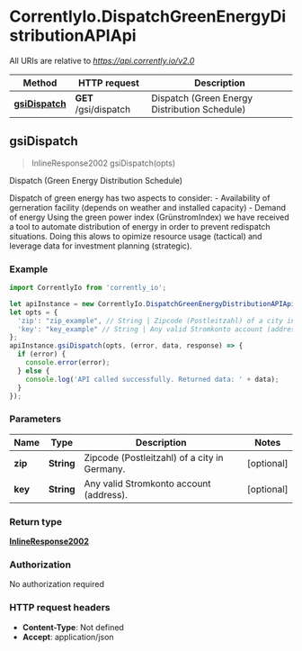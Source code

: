 # CorrentlyIo.DispatchGreenEnergyDistributionAPIApi

All URIs are relative to *https://api.corrently.io/v2.0*

Method | HTTP request | Description
------------- | ------------- | -------------
[**gsiDispatch**](DispatchGreenEnergyDistributionAPIApi.md#gsiDispatch) | **GET** /gsi/dispatch | Dispatch (Green Energy Distribution Schedule)



## gsiDispatch

> InlineResponse2002 gsiDispatch(opts)

Dispatch (Green Energy Distribution Schedule)

Dispatch of green energy has two aspects to consider:   - Availability of gerneration facility (depends on weather and installed capacity)   - Demand of energy Using the green power index (GrünstromIndex) we have received a tool to automate distribution of energy in order to prevent redispatch situations. Doing this alows to opimize resource usage (tactical) and leverage data for investment planning (strategic). 

### Example

```javascript
import CorrentlyIo from 'corrently_io';

let apiInstance = new CorrentlyIo.DispatchGreenEnergyDistributionAPIApi();
let opts = {
  'zip': "zip_example", // String | Zipcode (Postleitzahl) of a city in Germany.
  'key': "key_example" // String | Any valid Stromkonto account (address).
};
apiInstance.gsiDispatch(opts, (error, data, response) => {
  if (error) {
    console.error(error);
  } else {
    console.log('API called successfully. Returned data: ' + data);
  }
});
```

### Parameters


Name | Type | Description  | Notes
------------- | ------------- | ------------- | -------------
 **zip** | **String**| Zipcode (Postleitzahl) of a city in Germany. | [optional] 
 **key** | **String**| Any valid Stromkonto account (address). | [optional] 

### Return type

[**InlineResponse2002**](InlineResponse2002.md)

### Authorization

No authorization required

### HTTP request headers

- **Content-Type**: Not defined
- **Accept**: application/json

